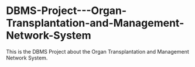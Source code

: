   # DBMS-Project---Organ-Transplantation-and-Management-Network-System        
  
This is the DBMS Project about the Organ Transplantation and Management Network System.  
